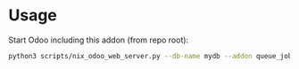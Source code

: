 # Usage

Start Odoo including this addon (from repo root):

```bash
python3 scripts/nix_odoo_web_server.py --db-name mydb --addon queue_job_cron_jobrunner
```
